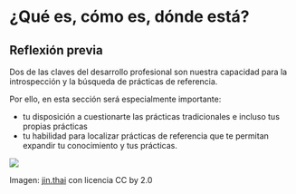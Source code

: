 
# ¿Qué es, cómo es, dónde está?

## Reflexión previa

Dos de las claves del desarrollo profesional son nuestra capacidad para la introspección y la búsqueda de prácticas de referencia.

Por ello, en esta sección será especialmente importante:

- tu disposición a cuestionarte las prácticas tradicionales e incluso tus propias prácticas
- tu habilidad para localizar prácticas de referencia que te permitan expandir tu conocimiento y tus prácticas.

![](https://raw.githubusercontent.com/catedu/abp/master/img/696e74726f7370656363696fcc816e.jpg)

Imagen: [jin.thai](http://www.flickr.com/photos/jinthai/3291818821/in/photostream) con licencia CC by 2.0

